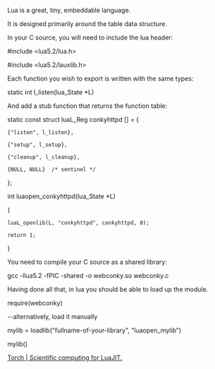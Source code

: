 Lua is a great, tiny, embeddable language.

It is designed primarily around the table data structure.

In your C source, you will need to include the lua header: 

#include <lua5.2/lua.h>

#include <lua5.2/lauxlib.h>



Each function you wish to export is written with the same types:

static int l_listen(lua_State *L)



And add a stub function that returns the function table:

static const struct luaL_Reg conkyhttpd [] = {

    {"listen", l_listen},

    {"setup", l_setup},

    {"cleanup", l_cleanup},

    {NULL, NULL}  /* sentinel */

};



int luaopen_conkyhttpd(lua_State *L)

{

    luaL_openlib(L, "conkyhttpd", conkyhttpd, 0);

    return 1;

}



You need to compile your C source as a shared library:

gcc -llua5.2 -fPIC -shared -o webconky.so webconky.c



Having done all that, in lua you should be able to load up the module.

require(webconky)

--alternatively, load it manually

mylib = loadlib("fullname-of-your-library", "luaopen_mylib")

mylib()

[Torch | Scientific computing for LuaJIT.](http://torch.ch/)

